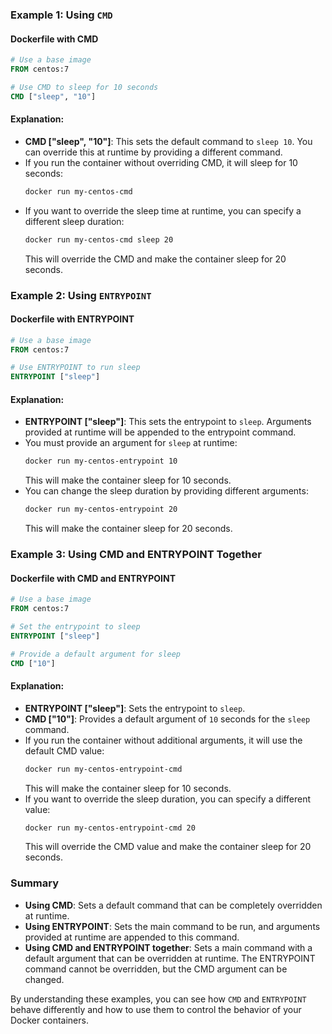 ### Example 1: Using `CMD`

#### Dockerfile with CMD
```dockerfile
# Use a base image
FROM centos:7

# Use CMD to sleep for 10 seconds
CMD ["sleep", "10"]
```

#### Explanation:
- **CMD ["sleep", "10"]**: This sets the default command to `sleep 10`. You can override this at runtime by providing a different command.
- If you run the container without overriding CMD, it will sleep for 10 seconds:
  ```bash
  docker run my-centos-cmd
  ```
- If you want to override the sleep time at runtime, you can specify a different sleep duration:
  ```bash
  docker run my-centos-cmd sleep 20
  ```
  This will override the CMD and make the container sleep for 20 seconds.

### Example 2: Using `ENTRYPOINT`

#### Dockerfile with ENTRYPOINT
```dockerfile
# Use a base image
FROM centos:7

# Use ENTRYPOINT to run sleep
ENTRYPOINT ["sleep"]
```

#### Explanation:
- **ENTRYPOINT ["sleep"]**: This sets the entrypoint to `sleep`. Arguments provided at runtime will be appended to the entrypoint command.
- You must provide an argument for `sleep` at runtime:
  ```bash
  docker run my-centos-entrypoint 10
  ```
  This will make the container sleep for 10 seconds.
- You can change the sleep duration by providing different arguments:
  ```bash
  docker run my-centos-entrypoint 20
  ```
  This will make the container sleep for 20 seconds.

### Example 3: Using CMD and ENTRYPOINT Together

#### Dockerfile with CMD and ENTRYPOINT
```dockerfile
# Use a base image
FROM centos:7

# Set the entrypoint to sleep
ENTRYPOINT ["sleep"]

# Provide a default argument for sleep
CMD ["10"]
```

#### Explanation:
- **ENTRYPOINT ["sleep"]**: Sets the entrypoint to `sleep`.
- **CMD ["10"]**: Provides a default argument of `10` seconds for the `sleep` command.
- If you run the container without additional arguments, it will use the default CMD value:
  ```bash
  docker run my-centos-entrypoint-cmd
  ```
  This will make the container sleep for 10 seconds.
- If you want to override the sleep duration, you can specify a different value:
  ```bash
  docker run my-centos-entrypoint-cmd 20
  ```
  This will override the CMD value and make the container sleep for 20 seconds.

### Summary
- **Using CMD**: Sets a default command that can be completely overridden at runtime.
- **Using ENTRYPOINT**: Sets the main command to be run, and arguments provided at runtime are appended to this command.
- **Using CMD and ENTRYPOINT together**: Sets a main command with a default argument that can be overridden at runtime. The ENTRYPOINT command cannot be overridden, but the CMD argument can be changed.

By understanding these examples, you can see how `CMD` and `ENTRYPOINT` behave differently and how to use them to control the behavior of your Docker containers.
